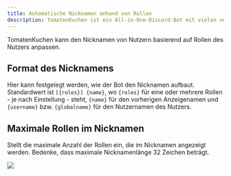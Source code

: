 ```yaml
---
title: Automatische Nicknamen anhand von Rollen
description: TomatenKuchen ist ein All-in-One-Discord-Bot mit vielen verschiedenen Funktionen. Hilft beim Einrichten der rollenbasierten Nicknamen.
---
```


TomatenKuchen kann den Nicknamen von Nutzern basierend auf Rollen des Nutzers anpassen.

## Format des Nicknamens

Hier kann festgelegt werden, wie der Bot den Nicknamen aufbaut. Standardwert ist `[{roles}] {name}`, wo `{roles}` für eine oder mehrere Rollen - je nach Einstellung - steht, `{name}` für den vorherigen Anzeigenamen und `{username}` bzw. `{globalname}` für den Nutzernamen des Nutzers.

## Maximale Rollen im Nicknamen

Stellt die maximale Anzahl der Rollen ein, die im Nicknamen angezeigt werden. Bedenke, dass maximale Nicknamenlänge 32 Zeichen beträgt.

![](/img/autonick.png)

